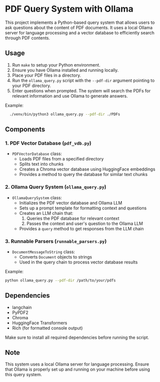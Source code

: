 # PDF Query System with Ollama

This project implements a Python-based query system that allows users to ask questions about the content of PDF documents. It uses a local Ollama server for language processing and a vector database to efficiently search through PDF contents.

## Usage

1. Run `make` to setup your Python environment.
1. Ensure you have Ollama installed and running locally.
2. Place your PDF files in a directory.
3. Run the `ollama_query.py` script with the `--pdf-dir` argument pointing to your PDF directory.
4. Enter questions when prompted. The system will search the PDFs for relevant information and use Ollama to generate answers.

Example:

```bash
  ./venv/bin/python3 ollama_query.py --pdf-dir ./PDFs
```

## Components

### 1. PDF Vector Database (`pdf_vdb.py`)

- `PDFVectorDatabase` class:
  - Loads PDF files from a specified directory
  - Splits text into chunks
  - Creates a Chroma vector database using HuggingFace embeddings
  - Provides a method to query the database for similar text chunks

### 2. Ollama Query System (`ollama_query.py`)

- `OllamaQuerySystem` class:
  - Initializes the PDF vector database and Ollama LLM
  - Sets up a prompt template for formatting context and questions
  - Creates an LLM chain that:
    1. Queries the PDF database for relevant context
    2. Passes the context and user's question to the Ollama LLM
  - Provides a `query` method to get responses from the LLM chain

### 3. Runnable Parsers (`runnable_parsers.py`)

- `DocumentMessageToString` class:
  - Converts `Document` objects to strings
  - Used in the query chain to process vector database results



Example:

```bash
python ollama_query.py --pdf-dir /path/to/your/pdfs
```

## Dependencies

- langchain
- PyPDF2
- Chroma
- HuggingFace Transformers
- Rich (for formatted console output)

Make sure to install all required dependencies before running the script.

## Note

This system uses a local Ollama server for language processing. Ensure that Ollama is properly set up and running on your machine before using this query system.
